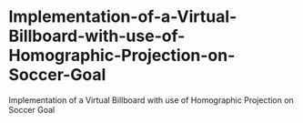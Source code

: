 # Implementation-of-a-Virtual-Billboard-with-use-of-Homographic-Projection-on-Soccer-Goal
Implementation of a Virtual Billboard with use of Homographic Projection on Soccer Goal
